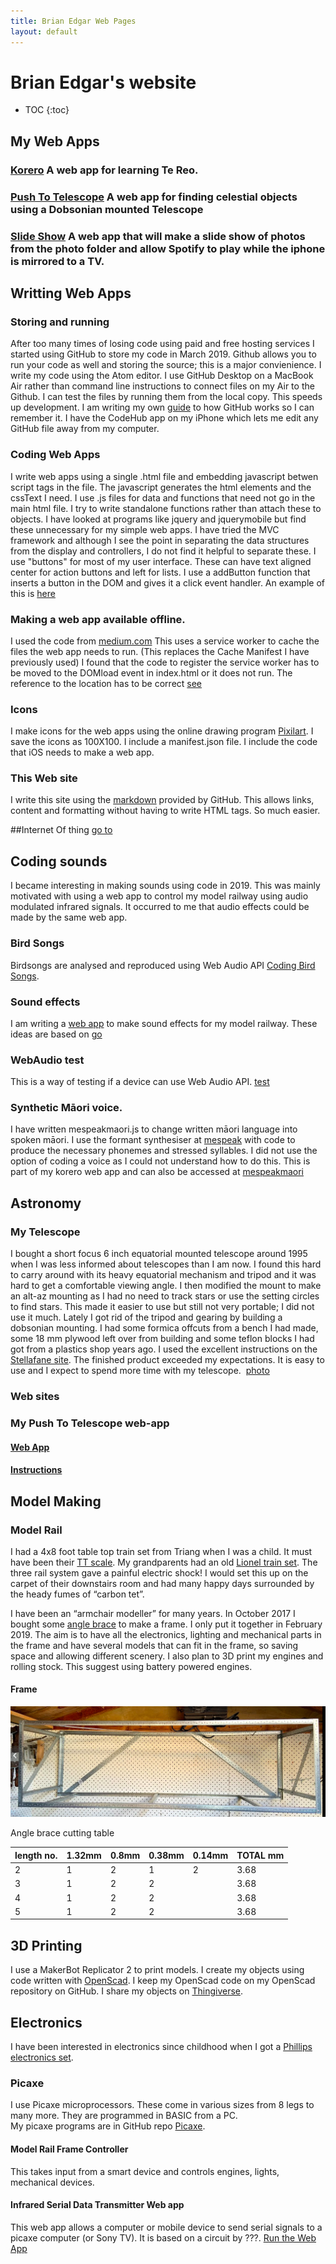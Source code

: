```yaml
---
title: Brian Edgar Web Pages
layout: default
---
```

# Brian Edgar's website
- TOC
{:toc}

## My Web Apps
### [Korero](https://bwedgar.github.io/korero) A web app for learning Te Reo.
### [Push To Telescope](https://bwedgar.github.io/PushToTelescope) A web app for finding celestial objects using a Dobsonian mounted Telescope
### [Slide Show](https://bwedgar.github.io/slideshow) A web app that will make a slide show of photos from the photo folder and allow Spotify to play while the iphone is mirrored to a TV.

## Writting Web Apps
###  Storing and running
After too many times of losing code using paid and free hosting services I started using GitHub to store my code in March 2019. Github allows you to run your code as well and storing the source; this is a major convienience.  I write my code using the Atom editor.  I use GitHub Desktop on a MacBook Air rather than command line instructions to connect files on my Air to the Github. I can test the files by running them from the local copy.  This speeds up development. I am writing my own [guide](github.md) to how GitHub works so I can remember it.
I have the CodeHub app on my iPhone which lets me edit any GitHub file away from my computer.
### Coding Web Apps
I write web apps using a single .html file and embedding javascript betwen script tags in the file. The javascript generates the html elements and the cssText I need. I use .js files for data and functions that need not go in the main html file. I try to write standalone functions rather than attach these to objects. I have looked at programs like jquery and jquerymobile but find these unnecessary for my simple web apps. I have tried the MVC framework and although I see the point in separating the data structures from the display and controllers, I do not find it helpful to separate these. I use "buttons" for most of my user interface. These can have text aligned center for action buttons and left for lists. I use a addButton function that inserts a button in the DOM and gives it a click event handler. An example of this is [here](https://bwedgar.github.io/buttons.html)
### Making a web app available offline.  
I used the code from [medium.com](https://medium.com/@onejohi/offline-web-apps-using-local-storage-and-service-workers-5d40467117b9)
This uses a service worker to cache the files the web app needs to run. (This replaces the Cache Manifest I have previously used)
I found that the code to register the service worker has to be moved to the DOMload event in index.html or it does not run. The reference to the location has to be correct [see](https://gist.github.com/kosamari/7c5d1e8449b2fbc97d372675f16b566e)
### Icons
I make icons for the web apps using the online drawing program [Pixilart](https://www.pixilart.com/draw).  I save the icons as 100X100.
I include a manifest.json file.  I include the code that iOS needs to make a web app.
### This Web site
I write this site using the [markdown](https://guides.github.com/features/mastering-markdown/#GitHub-flavored-markdown) provided by GitHub. This allows links, content and formatting without having to write HTML tags. So much easier.

##Internet Of thing
[go to](tips.md)


## Coding sounds
I became interesting in making sounds using code in 2019.  This was mainly motivated with using a web app to control my model railway using audio modulated infrared signals.  It occurred to me that audio effects could be made by the same web app.
### Bird Songs
Birdsongs are analysed and reproduced using Web Audio API [Coding Bird Songs](birdsongs.md).
### Sound effects
I am writing a [web app](soundeffects.md) to make sound effects for my model railway.  These ideas are based on [go](https://noisehack.com/generate-noise-web-audio-api)
### WebAudio test
This is a way of testing if a device can use Web Audio API. [test](https://bwedgar.github.io/WebAudioTest)
### Synthetic Māori voice.
I have written mespeakmaori.js to change written māori language into spoken māori.  I use the formant synthesiser at [mespeak](https://www.masswerk.at/mespeak/) with code to produce the necessary phonemes and stressed syllables.  I did not use the option of coding a voice as I could not understand how to do this. This is part of my korero web app and can also be accessed at [mespeakmaori](https://bwedgar.github.io/mespeakmaori)

## Astronomy
### My Telescope
I bought a short focus 6 inch equatorial mounted telescope around 1995 when I was less informed about telescopes than I am now. I found this hard to carry around with its heavy equatorial mechanism and tripod and it was hard to get a comfortable viewing angle. I then modified the mount to make an alt-az mounting as I had no need to track stars or use the setting circles to find stars. This made it easier to use but still not very portable; I did not use it much. Lately I got rid of the tripod and gearing by building a dobsonian mounting. I had some formica offcuts from a bench I had made, some 18 mm plywood left over from building and some teflon blocks I had got from a plastics shop years ago. I used the excellent instructions on the [Stellafane site](https://stellafane.org/tm/dob/index.html). The finished product exceeded my expectations. It is easy to use and I expect to spend more time with my telescope.  [photo](img)
### Web sites
### My Push To Telescope web-app
#### [Web App](https://bwedgar.github.io/PushToTelescope)
#### [Instructions](pushToTelescope.md)


## Model Making
### Model Rail
I had a 4x8 foot table top train set from Triang when I was a child. It must have been their [TT scale](https://en.m.wikipedia.org/wiki/TT_scale). My grandparents had an old [Lionel train set](https://en.m.wikipedia.org/wiki/Lionel_Corporation). The three rail system gave a painful electric shock! I would set this up on the carpet of their downstairs room and had many happy days surrounded by the heady fumes of “carbon tet”.

I have been an “armchair modeller” for many years. In October 2017 I bought some [angle brace](http://www.miteknz.co.nz/Products/LUMBERLOK-Timber-Connectors/Bracing-Products/Angle-Brace/) to make a frame. I only put it together in February 2019.
The aim is to have all the electronics, lighting and mechanical parts in the frame and have several models that can fit in the frame, so saving space and allowing different scenery.
I also plan to 3D print my engines and rolling stock. This suggest using battery powered engines.
#### Frame
![image](/images/modelRailFrame.png)

Angle brace cutting table

length no.|1.32mm|0.8mm|0.38mm	|0.14mm|TOTAL mm
----------|--------|--------|---------|-------|--------
2|1|2|1|2|3.68
3|1	|2|2||3.68
4|1|2|2||3.68
5|1	|2|2||3.68

## 3D Printing
I use a MakerBot Replicator 2 to print models. I create my objects using code written with [OpenScad](http://www.openscad.org/). I keep my OpenScad code on my OpenScad repository on GitHub.  I share my objects on [Thingiverse](https://www.thingiverse.com/bwedgar/designs).

## Electronics
I have been interested in electronics since childhood when I got a [Phillips electronics set](https://m.youtube.com/watch?v=h1TII3Z-jXk).
### Picaxe
I use Picaxe microprocessors. These come in various sizes from 8 legs to many more. They are programmed in BASIC from a PC.  
My picaxe programs are in GitHub repo [Picaxe](picaxe.md).
#### Model Rail Frame Controller
This takes input from a smart device and controls engines, lights, mechanical devices.
#### Infrared Serial Data Transmitter Web app
This web app allows a computer or mobile device to send serial signals to a picaxe computer (or Sony TV). It is based on a circuit by ???.  [Run the Web App](https://bwedgar.github.io/InfraRedSerialTransmitter)
